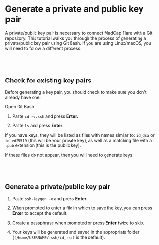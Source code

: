 ﻿<?xml version="1.0" encoding="utf-8"?>
<html xmlns:MadCap="http://www.madcapsoftware.com/Schemas/MadCap.xsd">
    <head>
    </head>
    <body>
        <h1>Generate a private and public key pair</h1>
        <p>A private/public key pair is necessary to connect MadCap Flare with a Git repository. This tutorial walks you through the process of generating a private/public key pair using Git Bash. If you are using Linux/macOS, you will need to follow a different process.</p>
        <h2>&#160;</h2>
        <h2>Check for existing key pairs</h2>
        <p>Before generating a key pair, you should check to make sure you don't already have one:</p>
        <p>Open Git Bash</p>
        <ol>
            <li>
                <p style="font-weight: bold;"><span style="font-weight: normal;">Paste </span><code style="font-weight: normal;">cd ~/.ssh</code> <span style="font-weight: normal;">and press</span> Enter. </p>
            </li>
            <li>
                <p style="font-weight: normal;"><span style="font-weight: normal;">Paste </span><code>ls</code> and press <b>Enter</b>.</p>
            </li>
        </ol>
        <p>If you have keys, they will be listed as files with names similar to: <code>id_dsa</code> or <code>id_ed25519</code> (this will be your private key), as well as a matching file with a <code>.pub</code> extension (this is the public key).</p>
        <p>If these files do not appear, then you will need to generate keys. </p>
        <h2>&#160;</h2>
        <h2>Generate a private/public key pair</h2>
        <ol>
            <li>
                <p>Paste <code>ssh-keygen -o</code> and press <b>Enter</b>.</p>
            </li>
            <li>
                <p>When prompted to enter a file in which to save the key, you can press <b>Enter</b> to accept the default. </p>
            </li>
            <li>
                <p>Create a passphrase when prompted or press <b>Enter</b> twice to skip.</p>
            </li>
            <li>
                <p>Your keys will be generated and saved in the appropriate folder (<code>(/home/USERNAME/.ssh/id_rsa)</code> is the default).</p>
            </li>
        </ol>
        <p>&#160;</p>
    </body>
</html>
